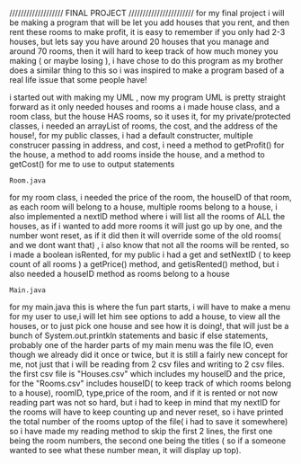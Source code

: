 /////////////////// FINAL PROJECT ///////////////////////
for my final project i will be making a program that will be let you add houses that you rent, and then rent these rooms to make profit, it is easy to remember if you only had 2-3 houses, but lets say you have 
around 20 houses that you manage and around 70 rooms, then it will hard to keep track of how much money you making ( or maybe losing ), i have chose to do this program as my brother does a similar thing to this
so i was inspired to make a program based of a real life issue that some people have!

i started out with making my UML , now my program UML is pretty straight forward as it only needed houses and rooms
a i made house class, and a room class, but the house HAS rooms, so it uses it, for my private/protected classes, i needed an arrayList of rooms, the cost, and the address of the house!, for my public classes, i had a default constructer, multiple construcer passing in address, and cost, i need a method to getProfit() for the house, a method to add rooms inside the house, and a method to getCost() for me to use to output statements

	Room.java

for my room class, i needed the price of the room, the houseID of that room, as each room will belong to a house, multiple rooms belong to a house, i also implemented a nextID method where i will list all the rooms of ALL the houses, as if i wanted to add more rooms it will just go up by one, and the number wont reset, as if it did then it will override some of the old rooms( and we dont want that) , i also know that not all the rooms will be rented, so i made a boolean isRented, for my public i had a get and setNextID ( to keep count of all rooms ) a getPrice() method, and getisRented() method, but i also needed a houseID method as rooms belong to a house

	Main.java
for my main.java this is where the fun part starts, i will have to make a menu for my user to use,i will let him  see options
to add a house, to view all the houses, or to just pick one house and see how it is doing!, that will just be a bunch of System.out.printkln statements and basic if else statements, probably one of the harder parts of my main menu was the file IO, even though we already did it once or twice, but it is still a fairly new concept for me, not just that i will be reading from 2 csv files and writing to 2 csv files. the first csv file is "Houses.csv" which includes my houseID and the price, for the "Rooms.csv" includes houseID( to keep track of which rooms belong to a house), roomID, type,price of the room, and if it is rented or not
now reading part was not so hard, but i had to keep in mind that my nextID for the rooms will have to keep counting up and never reset, so i have printed the total number of the rooms uptop of the file( i had to save it somewhere) so i have made my reading method to skip the first 2 lines, the first one being the room numbers, the second one being the titles ( so if a someone wanted to see what these number mean, it will display up top).
